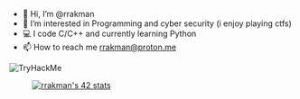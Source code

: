 - 👋 Hi, I’m @rrakman
- 👀 I’m interested in Programming and cyber security (i enjoy playing ctfs)
- 💻 I code C/C++ and currently learning Python
- 📫 How to reach me rrakman@proton.me



  
<img src="https://tryhackme-badges.s3.amazonaws.com/r3da.png" alt="TryHackMe">
<figure>
  <a href="https://github.com/oakoudad/badge42"><img src="https://badge.mediaplus.ma/binary/rrakman" alt="rrakman's 42 stats" /></a>
</figure>
